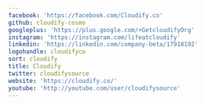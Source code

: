 ```yaml
---
facebook: 'https://facebook.com/Cloudify.co'
github: cloudify-cosmo
googleplus: 'https://plus.google.com/+GetcloudifyOrg'
instagram: 'https://instagram.com/lifeatcloudify'
linkedin: 'https://linkedin.com/company-beta/17918192'
logohandle: cloudifyco
sort: cloudify
title: Cloudify
twitter: cloudifysource
website: 'https://cloudify.co/'
youtube: 'http://youtube.com/user/cloudifysource'
---
```

